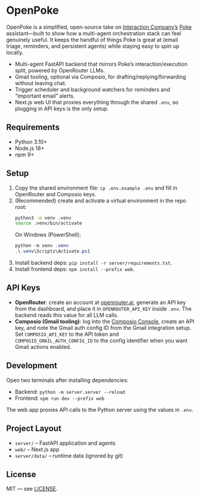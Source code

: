 # OpenPoke

OpenPoke is a simplified, open-source take on [Interaction Company’s](https://interaction.co/about) [Poke](https://poke.com/) assistant—built to show how a multi-agent orchestration stack can feel genuinely useful. It keeps the handful of things Poke is great at (email triage, reminders, and persistent agents) while staying easy to spin up locally.

- Multi-agent FastAPI backend that mirrors Poke’s interaction/execution split, powered by OpenRouter LLMs.
- Gmail tooling, optional via Composio, for drafting/replying/forwarding without leaving chat.
- Trigger scheduler and background watchers for reminders and “important email” alerts.
- Next.js web UI that proxies everything through the shared `.env`, so plugging in API keys is the only setup.

## Requirements
- Python 3.10+
- Node.js 18+
- npm 9+

## Setup
1. Copy the shared environment file: `cp .env.example .env` and fill in OpenRouter and Composio keys.
2. (Recommended) create and activate a virtual environment in the repo root:
   ```bash
   python3 -m venv .venv
   source .venv/bin/activate
   ```
   On Windows (PowerShell):
   ```powershell
   python -m venv .venv
   .\.venv\Scripts\Activate.ps1
   ```
3. Install backend deps: `pip install -r server/requirements.txt`.
4. Install frontend deps: `npm install --prefix web`.

## API Keys
- **OpenRouter**: create an account at [openrouter.ai](https://openrouter.ai/), generate an API key from the dashboard, and place it in `OPENROUTER_API_KEY` inside `.env`. The backend reads this value for all LLM calls.
- **Composio (Gmail tooling)**: log into the [Composio Console](https://www.composio.com/), create an API key, and note the Gmail auth config ID from the Gmail integration setup. Set `COMPOSIO_API_KEY` to the API token and `COMPOSIO_GMAIL_AUTH_CONFIG_ID` to the config identifier when you want Gmail actions enabled. 

## Development
Open two terminals after installing dependencies:

- Backend: `python -m server.server --reload`
- Frontend: `npm run dev --prefix web`

The web app proxies API calls to the Python server using the values in `.env`.

## Project Layout
- `server/` – FastAPI application and agents
- `web/` – Next.js app
- `server/data/` – runtime data (ignored by git)

## License
MIT — see [LICENSE](LICENSE).
